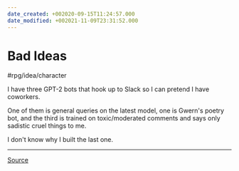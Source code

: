 ```yaml
---
date_created: +002020-09-15T11:24:57.000
date_modified: +002021-11-09T23:31:52.000
---
```


# Bad Ideas

#rpg/idea/character

I have three GPT-2 bots that hook up to Slack so I can pretend I have coworkers.

One of them is general queries on the latest model, one is Gwern's poetry bot, and the third is trained on toxic/moderated comments and says only sadistic cruel things to me.

I don't know why I built the last one.

---

[Source](https://news.ycombinator.com/item?id=21394377)
